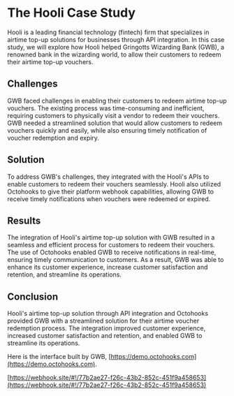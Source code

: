 # The Hooli Case Study

Hooli is a leading financial technology (fintech) firm that specializes in airtime top-up solutions for businesses through API integration. In this case study, we will explore how Hooli helped Gringotts Wizarding Bank (GWB), a renowned bank in the wizarding world, to allow their customers to redeem their airtime top-up vouchers.

## Challenges

GWB faced challenges in enabling their customers to redeem airtime top-up vouchers. The existing process was time-consuming and inefficient, requiring customers to physically visit a vendor to redeem their vouchers. GWB needed a streamlined solution that would allow customers to redeem vouchers quickly and easily, while also ensuring timely notification of voucher redemption and expiry.

## Solution

To address GWB's challenges, they integrated with the Hooli's APIs to enable customers to redeem their vouchers seamlessly. Hooli also utilized Octohooks to give their platform webhook capabilities, allowing GWB to receive timely notifications when vouchers were redeemed or expired.

## Results

The integration of Hooli's airtime top-up solution with GWB resulted in a seamless and efficient process for customers to redeem their vouchers. The use of Octohooks enabled GWB to receive notifications in real-time, ensuring timely communication to customers. As a result, GWB was able to enhance its customer experience, increase customer satisfaction and retention, and streamline its operations.

## Conclusion

Hooli's airtime top-up solution through API integration and Octohooks provided GWB with a streamlined solution for their airtime voucher redemption process. The integration improved customer experience, increased customer satisfaction and retention, and enabled GWB to streamline its operations.

Here is the interface built by GWB, [https://demo.octohooks.com](https://demo.octohooks.com).

[https://webhook.site/#!/77b2ae27-f26c-43b2-852c-451f9a458653](https://webhook.site/#!/77b2ae27-f26c-43b2-852c-451f9a458653)
